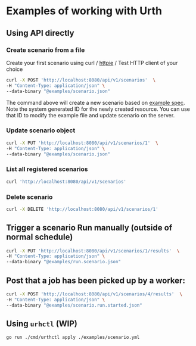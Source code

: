 # Examples of working with Urth

## Using API directly

### Create scenario from a file
Create your first scenario using curl / [httpie](https://httpie.io/) / Test HTTP client of your choice
```bash
curl -X POST 'http://localhost:8080/api/v1/scenarios'  \
-H "Content-Type: application/json" \
--data-binary "@examples/scenario.json"
```

The command above will create a new scenario based on [example spec](scenario.json). Note the system generated ID for the newly created resource.
You can use that ID to modify the example file and update scenario on the server.

### Update scenario object
```bash
curl -X PUT 'http://localhost:8080/api/v1/scenarios/1'  \
-H "Content-Type: application/json" \
--data-binary "@examples/scenario.json"
```

### List all registered scenarios
```bash
curl 'http://localhost:8080/api/v1/scenarios'
```

### Delete scenario
```bash
curl -X DELETE 'http://localhost:8080/api/v1/scenarios/1'
```

## Trigger a scenario Run manually (outside of normal schedule)
```bash
curl -X PUT 'http://localhost:8080/api/v1/scenarios/1/results'  \
-H "Content-Type: application/json" \
--data-binary "@examples/run.scenario.json"
```


## Post that a job has been picked up by a worker:
```bash
curl -X POST 'http://localhost:8080/api/v1/scenarios/4/results'  \
-H "Content-Type: application/json" \
--data-binary "@examples/scenario.run.started.json"
```


## Using `urhctl` (WIP)
```bash
go run ./cmd/urthctl apply ./examples/scenario.yml
```

